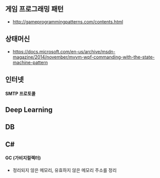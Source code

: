## 게임 프로그래밍 패턴
- http://gameprogrammingpatterns.com/contents.html

## 상태머신
- https://docs.microsoft.com/en-us/archive/msdn-magazine/2014/november/mvvm-wpf-commanding-with-the-state-machine-pattern

## 인터넷 
#### SMTP 프로토콜

## Deep Learning

## DB


## C#
#### GC (가비지컬렉터)
   - 정리되지 않은 메모리, 유효하지 않은 메모리 주소를 정리


